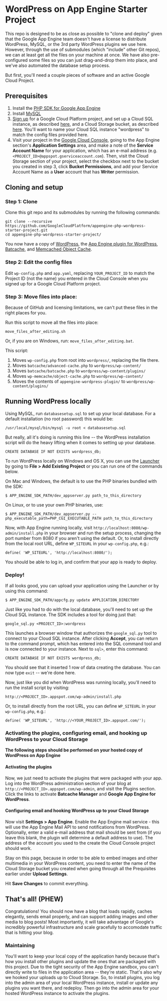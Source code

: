 # WordPress on App Engine Starter Project

This repo is designed to be as close as possible to "clone and deploy" given that the Google App Engine
team doesn't have a license to distribute WordPress, MySQL, or the 3rd party WordPress plugins we use here.
However, through the use of submodules (which "include" other Git repos), we can at least get all the files on
your machine at once. We have also pre-configured some files so you can just drag-and-drop them into place,
and we've also automated the database setup process.

But first, you'll need a couple pieces of software and an active Google Cloud Project.

## Prerequisites

1. Install the [PHP SDK for Google App Engine](https://developers.google.com/appengine/downloads#Google_App_Engine_SDK_for_PHP)
2. Install [MySQL](http://dev.mysql.com/downloads/)
3. [Sign up](http://cloud.google.com/console) for a Google Cloud Platform project, and
set up a Cloud SQL instance, as described [here](https://developers.google.com/cloud-sql/docs/instances), and a
Cloud Storage bucket, as described [here](https://developers.google.com/storage/docs/signup). You'll want to name
your Cloud SQL instance "wordpress" to match the config files provided here.
4. Visit your project in the
[Google Cloud Console](http://cloud.google.com/console), going to the App Engine section's **Application Settings**
area, and make a note of the **Service Account Name** for your application, which has an e-mail address
(e.g. `<PROJECT_ID>@appspot.gserviceaccount.com`). Then, visit the Cloud Storage section of your project,
select the checkbox next to the bucket you created in step 3, click
**Bucket Permissions**, and add your Service Account Name as a **User** account that has **Writer** permission.

## Cloning and setup

### Step 1: Clone

Clone this git repo and its submodules by running the following commands:

    git clone --recursive https://github.com/GoogleCloudPlatform/appengine-php-wordpress-starter-project.git
    cd appengine-php-wordpress-starter-project/

You now have a copy of [WordPress](http://wordpress.org/), the
[App Engine plugin for WordPress](http://wordpress.org/plugins/google-app-engine/),
[Batcache](http://wordpress.org/plugins/batcache/), and
[Memcached Object Cache](http://wordpress.org/plugins/memcached/).

### Step 2: Edit the config files

Edit `wp-config.php` and `app.yaml`, replacing `YOUR_PROJECT_ID` to match the Project ID (not the name) you entered
in the Cloud Console when you signed up for a Google Cloud Platform project.

### Step 3: Move files into place:

Because of GitHub and licensing limitations, we can't put these files in the right places for you.

Run this script to move all the files into place:

    move_files_after_editing.sh

Or, if you are on Windows, run: `move_files_after_editing.bat`.

This script:

1. Moves `wp-config.php` from root into `wordpress/`, replacing the file there.
2. Moves `batcache/advanced-cache.php` to `wordpress/wp-content/`
3. Moves `batcache/batcache.php` to `wordpress/wp-content/plugins/`
4. Moves `wp-memcache/object-cache.php` to `wordpress/wp-content/`
5. Moves the contents of `appengine-wordpress-plugin/` to `wordpress/wp-content/plugins/`

## Running WordPress locally

Using MySQL, run `databasesetup.sql` to set up your local database. For a default installation (no root password)
this would be:

    /usr/local/mysql/bin/mysql -u root < databasesetup.sql

But really, all it's doing is running this line -- the WordPress installation script will do the heavy lifting
when it comes to setting up your database.

    CREATE DATABASE IF NOT EXISTS wordpress_db;

To run WordPress locally on Windows and OS X, you can use the
[Launcher](https://developers.google.com/appengine/downloads#Google_App_Engine_SDK_for_PHP)
by going to **File > Add Existing Project** or you can run one of the commands below.

On Mac and Windows, the default is to use the PHP binaries bundled with the SDK:

    $ APP_ENGINE_SDK_PATH/dev_appserver.py path_to_this_directory

On Linux, or to use your own PHP binaries, use:

    $ APP_ENGINE_SDK_PATH/dev_appserver.py --php_executable_path=PHP_CGI_EXECUTABLE_PATH path_to_this_directory

Now, with App Engine running locally, visit `http://localhost:8080/wp-admin/install.php` in your browser and run
the setup process, changing the port number from 8080 if you aren't using the default.
Or, to install directly from the local root URL, define `WP_SITEURL` in your `wp-config.php`, e.g.:

    define( 'WP_SITEURL', 'http://localhost:8080/');

You should be able to log in, and confirm that your app is ready to deploy.

### Deploy!

If all looks good, you can upload your application using the Launcher or by using this command:

    $ APP_ENGINE_SDK_PATH/appcfg.py update APPLICATION_DIRECTORY

Just like you had to do with the local database, you'll need to set up the Cloud SQL instance. The SDK includes
a tool for doing just that:

    google_sql.py <PROJECT_ID>:wordpress

This launches a browser window that authorizes the `google_sql.py` tool to connect to your Cloud SQL instance.
After clicking **Accept**, you can return to the command prompt, which has entered into the SQL command tool
and is now connected to your instance. Next to `sql>`, enter this command:

    CREATE DATABASE IF NOT EXISTS wordpress_db;

You should see that it inserted 1 row of data creating the database. You can now type `exit` -- we're done here.

Now, just like you did when WordPress was running locally, you'll need to run the install script by visiting:

    http://<PROJECT_ID>.appspot.com/wp-admin/install.php

Or, to install directly from the root URL, you can define `WP_SITEURL` in your `wp-config.php`, e.g.:

    define( 'WP_SITEURL', 'http://<YOUR_PROJECT_ID>.appspot.com/');

### Activating the plugins, configuring email, and hooking up WordPress to your Cloud Storage

**The following steps should be performed on your hosted copy of WordPress on App Engine**

#### Activating the plugins

Now, we just need to activate the plugins that were packaged with your app. Log into the WordPress
administration section of your blog at `http://<PROJECT_ID>.appspot.com/wp-admin`, and visit the
Plugins section. Click the links to activate **Batcache Manager** and **Google App Engine for WordPress**.

#### Configuring email and hooking WordPress up to your Cloud Storage

Now visit **Settings > App Engine**. Enable the App Engine mail service - this will use the App Engine Mail
API to send notifications from WordPress. Optionally, enter a valid e-mail address that mail should be sent
from (if you leave this blank, the plugin will determine a default address to use). The address of the account
you used to the create the Cloud Console project should work.

Stay on this page, because in order to be able to embed images and other multimedia in your WordPress content,
you need to enter the name of the Cloud Storage bucket you created when going through all the Prequisites earlier
under **Upload Settings**.

Hit **Save Changes** to commit everything.

## That's all! (PHEW)

Congratulations! You should now have a blog that loads rapidly, caches elegantly,
sends email properly, and can support adding images and other media to blog posts! Most importantly,
it will take advantage of Google's incredibly powerful infrastructure and scale gracefully to
accomodate traffic that is hitting your blog.

### Maintaining

You'll want to keep your local copy of the application handy because that's how you install other plugins and update
the ones that are packaged with this project. Due to the tight security of the
App Engine sandbox, you can't directly write to files in the application area -- they're static. That's
also why we hooked your uploads up to Cloud Storage. So, to install plugins, you log into the admin area
of your local WordPress instance, install or update any plugins you want there, and
redeploy. Then go into the admin area for your hosted WordPress instance to activate the plugins.
